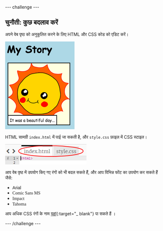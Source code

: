 \--- challenge \---

## चुनौती: कुछ बदलाव करें

अपने वेब पृष्ठ को अनुकूलित करने के लिए HTML और CSS कोड को एडिट करें।

![स्क्रीनशॉट](images/story-changes.png)

HTML सामग्री `index.html` में पाई जा सकती है, और `style.css` फ़ाइल में CSS स्टाइल।

![स्क्रीनशॉट](images/story-files.png)

आप वेब पृष्ठ में उपयोग किए गए रंगों को भी बदल सकते हैं, और आप विभिन्न फोंट का उपयोग कर सकते हैं जैसे:

+ <span style="font-family: Arial;">Arial</span>
+ <span style="font-family: Comic Sans MS;">Comic Sans MS</span>
+ <span style="font-family: Impact;">Impact</span>
+ <span style="font-family: Tahoma;">Tahoma</span>

आप अधिक CSS रंगों के नाम [यहां](http://jumpto.cc/colours){:target="_ blank"} पा सकते हैं ।

\--- /challenge \---